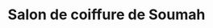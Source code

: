 ---
title: "Salon de coiffure de Soumah"
url: /forecariah/salon-de-coiffure-de-soumah/
shop: Friseur
---